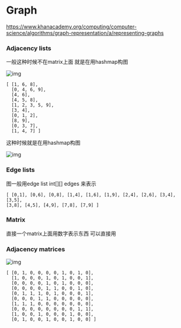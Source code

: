 # Graph

https://www.khanacademy.org/computing/computer-science/algorithms/graph-representation/a/representing-graphs

### Adjacency lists 

一般这种时候不在matrix上面 就是在用hashmap构图 

![img](https://ka-perseus-images.s3.amazonaws.com/cc82379521bd84738e86d6cf9552738ca9138420.png)

```
[ [1, 6, 8],
  [0, 4, 6, 9],
  [4, 6],
  [4, 5, 8],
  [1, 2, 3, 5, 9],
  [3, 4],
  [0, 1, 2],
  [8, 9],
  [0, 3, 7],
  [1, 4, 7] ]
```

这种时候就是在用hashmap构图





![img](https://ka-perseus-images.s3.amazonaws.com/21cd2731928c7c13057eee000e3697de82ccc058.png)

### Edge lists

图一般用edge list int[][] edges 来表示

```
[ [0,1], [0,6], [0,8], [1,4], [1,6], [1,9], [2,4], [2,6], [3,4], [3,5],
[3,8], [4,5], [4,9], [7,8], [7,9] ]
```

### Matrix

直接一个matrix上面用数字表示东西 可以直接用





### Adjacency matrices

![img](https://ka-perseus-images.s3.amazonaws.com/549bca1a52774846b25caff86d244d03ee63fd38.png)

```
[ [0, 1, 0, 0, 0, 0, 1, 0, 1, 0],
  [1, 0, 0, 0, 1, 0, 1, 0, 0, 1],
  [0, 0, 0, 0, 1, 0, 1, 0, 0, 0],
  [0, 0, 0, 0, 1, 1, 0, 0, 1, 0],
  [0, 1, 1, 1, 0, 1, 0, 0, 0, 1],
  [0, 0, 0, 1, 1, 0, 0, 0, 0, 0],
  [1, 1, 1, 0, 0, 0, 0, 0, 0, 0],
  [0, 0, 0, 0, 0, 0, 0, 0, 1, 1],
  [1, 0, 0, 1, 0, 0, 0, 1, 0, 0],
  [0, 1, 0, 0, 1, 0, 0, 1, 0, 0] ]
```





